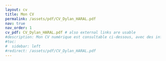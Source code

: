 ```yaml
---
layout: cv
title: Mon CV
permalink: /assets/pdf/CV_Dylan_HARAL.pdf
nav: true
nav_order: 1
cv_pdf: CV_Dylan_HARAL.pdf # also external links are usable
#description: Mon CV numérique est consultable ci-dessous, avec des informations et liens supplémentaires. Pour le télécharger au format PDF, cliquez sur l’icône PDF juste en haut à droite de cette page.
#toc:
#  sidebar: left
#redirect: /assets/pdf/CV_Dylan_HARAL.pdf
---
```

